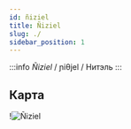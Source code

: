 ```yaml
---
id: ñiziel
title: Ñiziel
slug: ./
sidebar_position: 1
---
```


:::info *Ñiziel*
/ ɲiθjel / Нитэль
:::

## Карта

!![Ñiziel](/img/ñiziel.jpg)
